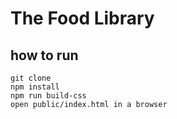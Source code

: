 # The Food Library

## how to run
    git clone
    npm install
    npm run build-css
    open public/index.html in a browser
